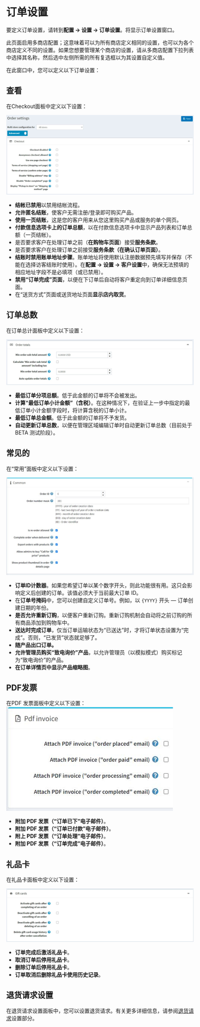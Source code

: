 
# 订单设置





要定义订单设置，请转到**配置 → 设置 → 订单设置**。将显示订单设置窗口。

此页面启用多商店配置；这意味着可以为所有商店定义相同的设置，也可以为各个商店定义不同的设置。如果您想要管理某个商店的设置，请从多商店配置下拉列表中选择其名称，然后选中左侧所需的所有复选框以为其设置自定义值。

在此窗口中，您可以定义以下订单设置：

## 查看

在Checkout面板中定义以下设置：

![Img](./FILES/img-20240731153853.png)

- **结帐已禁用**以禁用结帐流程。
- **允许匿名结账**，使客户无需注册/登录即可购买产品。
- **使用一页结账**，这是您的客户用来从您这里购买产品或服务的单个网页。
- **付款信息选项卡上的订单总额**，以在付款信息选项卡中显示产品列表和订单总额（一页结帐）。
- 是否要求客户在处理订单之前（**在购物车页面**）接受**服务条款**。
- 是否要求客户在处理订单之前接受**服务条款（在确认订单页面）**。
- **结账时禁用账单地址步骤**。账单地址将使用默认注册数据预先填写并保存（不能在选择访客结账时使用）。在**配置 → 设置 → 客户设置**中，确保无法预填的相应地址字段不是必填项（或已禁用）。
- **禁用“订单完成”页面**，以便在下订单后自动将客户重定向到订单详细信息页面。
- 在“送货方式”页面或送货地址页面**显示店内取货**。

## 订单总数

在订单总计面板中定义以下设置：

![Img](./FILES/img-20240731154005.png)

- **最低订单分项总额**。低于此金额的订单将不会被发出。
- **计算“最低订单小计金额”（含税）**。在这种情况下，在验证上一步中指定的最低订单小计金额字段时，将计算含税的订单小计。
- **最低订单总金额**。低于此金额的订单将不予发货。
- **自动更新订单总数**，以便在管理区域编辑订单时自动更新订单总数（目前处于BETA 测试阶段）。

## 常见的

在“常用”面板中定义以下设置：

![Img](./FILES/img-20240731154027.png)

- **订单ID计数器**。如果您希望订单以某个数字开头，则此功能很有用。这只会影响定义后创建的订单。该值必须大于当前最大订单 ID。
- 在**订单号掩码**中，您可以创建自定义订单号。例如，以 `{YYYY}` 开头 — 订单创建日期的年份。
- **是否允许重新订购**，以便客户重新订购。重新订购机制会自动将之前订购的所有商品添加到购物车中。
- **送达时完成订单**，仅当订单运输状态为“已送达”时，才将订单状态设置为“完成”。否则，“已发货”状态就足够了。
- **随产品出口订单。**
- **允许管理员购买“致电询价”产品**，以允许管理员（以模拟模式）购买标记为“致电询价”的产品。
- **在订单详情页中显示产品缩略图**。

## PDF发票

在PDF 发票面板中定义以下设置：
![Img](./FILES/img-20240731154102.png)

- **附加 PDF 发票（“订单已下”电子邮件）**。
- **附加 PDF 发票（“订单已付款”电子邮件）**。
- **附上 PDF 发票（“订单处理”电子邮件）**。
- **附加 PDF 发票（“订单完成”电子邮件）**。

## 礼品卡

在礼品卡面板中定义以下设置：

![Img](./FILES/img-20240731154131.png)

- **订单完成后激活礼品卡**。
- **取消订单后停用礼品卡**。
- **删除订单后停用礼品卡**。
- **订单取消后删除礼品卡使用历史记录**。

## 退货请求设置

在退货请求设置面板中，您可以设置退货请求。有关更多详细信息，请参阅[退货请求](./退货请求.md#退货请求设置)设置部分。
